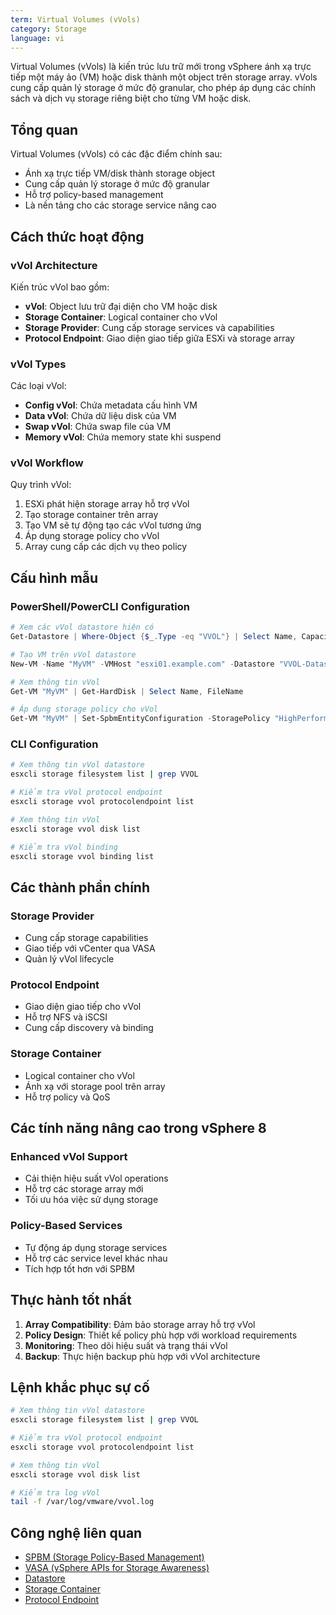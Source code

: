 ```yaml
---
term: Virtual Volumes (vVols)
category: Storage
language: vi
---
```


Virtual Volumes (vVols) là kiến trúc lưu trữ mới trong vSphere ánh xạ trực tiếp một máy ảo (VM) hoặc disk thành một object trên storage array. vVols cung cấp quản lý storage ở mức độ granular, cho phép áp dụng các chính sách và dịch vụ storage riêng biệt cho từng VM hoặc disk.

## Tổng quan

Virtual Volumes (vVols) có các đặc điểm chính sau:
- Ánh xạ trực tiếp VM/disk thành storage object
- Cung cấp quản lý storage ở mức độ granular
- Hỗ trợ policy-based management
- Là nền tảng cho các storage service nâng cao

## Cách thức hoạt động

### vVol Architecture
Kiến trúc vVol bao gồm:
- **vVol**: Object lưu trữ đại diện cho VM hoặc disk
- **Storage Container**: Logical container cho vVol
- **Storage Provider**: Cung cấp storage services và capabilities
- **Protocol Endpoint**: Giao diện giao tiếp giữa ESXi và storage array

### vVol Types
Các loại vVol:
- **Config vVol**: Chứa metadata cấu hình VM
- **Data vVol**: Chứa dữ liệu disk của VM
- **Swap vVol**: Chứa swap file của VM
- **Memory vVol**: Chứa memory state khi suspend

### vVol Workflow
Quy trình vVol:
1. ESXi phát hiện storage array hỗ trợ vVol
2. Tạo storage container trên array
3. Tạo VM sẽ tự động tạo các vVol tương ứng
4. Áp dụng storage policy cho vVol
5. Array cung cấp các dịch vụ theo policy

## Cấu hình mẫu

### PowerShell/PowerCLI Configuration
```powershell
# Xem các vVol datastore hiện có
Get-Datastore | Where-Object {$_.Type -eq "VVOL"} | Select Name, CapacityGB, FreeSpaceGB

# Tạo VM trên vVol datastore
New-VM -Name "MyVM" -VMHost "esxi01.example.com" -Datastore "VVOL-Datastore" -DiskGB 100

# Xem thông tin vVol
Get-VM "MyVM" | Get-HardDisk | Select Name, FileName

# Áp dụng storage policy cho vVol
Get-VM "MyVM" | Set-SpbmEntityConfiguration -StoragePolicy "HighPerformancePolicy"
```

### CLI Configuration
```bash
# Xem thông tin vVol datastore
esxcli storage filesystem list | grep VVOL

# Kiểm tra vVol protocol endpoint
esxcli storage vvol protocolendpoint list

# Xem thông tin vVol
esxcli storage vvol disk list

# Kiểm tra vVol binding
esxcli storage vvol binding list
```

## Các thành phần chính

### Storage Provider
- Cung cấp storage capabilities
- Giao tiếp với vCenter qua VASA
- Quản lý vVol lifecycle

### Protocol Endpoint
- Giao diện giao tiếp cho vVol
- Hỗ trợ NFS và iSCSI
- Cung cấp discovery và binding

### Storage Container
- Logical container cho vVol
- Ánh xạ với storage pool trên array
- Hỗ trợ policy và QoS

## Các tính năng nâng cao trong vSphere 8

### Enhanced vVol Support
- Cải thiện hiệu suất vVol operations
- Hỗ trợ các storage array mới
- Tối ưu hóa việc sử dụng storage

### Policy-Based Services
- Tự động áp dụng storage services
- Hỗ trợ các service level khác nhau
- Tích hợp tốt hơn với SPBM

## Thực hành tốt nhất

1. **Array Compatibility**: Đảm bảo storage array hỗ trợ vVol
2. **Policy Design**: Thiết kế policy phù hợp với workload requirements
3. **Monitoring**: Theo dõi hiệu suất và trạng thái vVol
4. **Backup**: Thực hiện backup phù hợp với vVol architecture

## Lệnh khắc phục sự cố

```bash
# Xem thông tin vVol datastore
esxcli storage filesystem list | grep VVOL

# Kiểm tra vVol protocol endpoint
esxcli storage vvol protocolendpoint list

# Xem thông tin vVol
esxcli storage vvol disk list

# Kiểm tra log vVol
tail -f /var/log/vmware/vvol.log
```

## Công nghệ liên quan

- [SPBM (Storage Policy-Based Management)](/glossary/term/spbm)
- [VASA (vSphere APIs for Storage Awareness)](/glossary/term/vasa)
- [Datastore](/glossary/term/datastore)
- [Storage Container](/glossary/term/storage-container)
- [Protocol Endpoint](/glossary/term/protocol-endpoint)